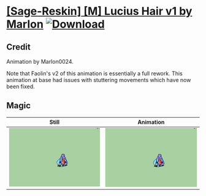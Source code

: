 # [\[Sage-Reskin\] \[M\] Lucius Hair v1 by Marlon](./) [![Download](https://img.shields.io/badge/Download--red?style=social&logo=github)](https://minhaskamal.github.io/DownGit/#/home?url=https://github.com/Klokinator/FE-Repo/tree/main/Battle%20Animations%2FMagi%20-%20Nature-Type%2F%5BSage-Reskin%5D%20%5BM%5D%20Lucius%20Hair%20v1%20by%20Marlon%2F6.%20Magic)

## Credit

Animation by Marlon0024.

Note that Faolin's v2 of this animation is essentially a full rework. This animation at base had issues with stuttering movements which have now been fixed.

## Magic

| Still | Animation |
| :---: | :-------: |
| ![Magic still](./Magic_000.png) | ![Magic animation](./Magic.gif) |
